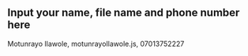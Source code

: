 ## Input your name, file name and phone number here
Motunrayo Ilawole, motunrayoIlawole.js, 07013752227